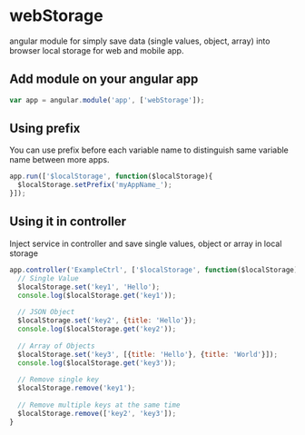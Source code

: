 # webStorage
angular module for simply save data (single values, object, array) into browser local storage for web and mobile app.

## Add module on your angular app
```javascript
var app = angular.module('app', ['webStorage']);
```

## Using prefix
You can use prefix before each variable name to distinguish same variable name between more apps.

```javascript
app.run(['$localStorage', function($localStorage){
  $localStorage.setPrefix('myAppName_');
}]);
```

## Using it in controller
Inject service in controller and save single values, object or array in local storage

```javascript
app.controller('ExampleCtrl', ['$localStorage', function($localStorage){
  // Single Value
  $localStorage.set('key1', 'Hello');
  console.log($localStorage.get('key1'));
  
  // JSON Object
  $localStorage.set('key2', {title: 'Hello'});
  console.log($localStorage.get('key2'));
  
  // Array of Objects
  $localStorage.set('key3', [{title: 'Hello'}, {title: 'World'}]);
  console.log($localStorage.get('key3'));
  
  // Remove single key
  $localStorage.remove('key1');
  
  // Remove multiple keys at the same time
  $localStorage.remove(['key2', 'key3']);
}
```
